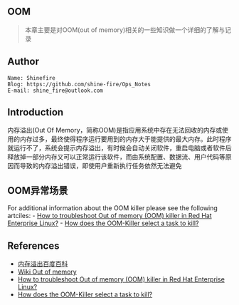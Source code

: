 ## OOM

> 本章主要是对OOM(out of memory)相关的一些知识做一个详细的了解与记录



## Author

```
Name: Shinefire
Blog: https://github.com/shine-fire/Ops_Notes
E-mail: shine_fire@outlook.com
```



## Introduction

内存溢出(Out Of Memory，简称OOM)是指应用系统中存在无法回收的内存或使用的内存过多，最终使得程序运行要用到的内存大于能提供的最大内存。此时程序就运行不了，系统会提示内存溢出，有时候会自动关闭软件，重启电脑或者软件后释放掉一部分内存又可以正常运行该软件，而由系统配置、数据流、用户代码等原因而导致的内存溢出错误，即使用户重新执行任务依然无法避免



## OOM异常场景





For additional information about the OOM killer please see the following artciles:
\- [How to troubleshoot Out of memory (OOM) killer in Red Hat Enterprise Linux?](https://access.redhat.com/solutions/2612861)
\- [How does the OOM-Killer select a task to kill?](https://access.redhat.com/solutions/66458)

## References

- [内存溢出百度百科](https://baike.baidu.com/item/%E5%86%85%E5%AD%98%E6%BA%A2%E5%87%BA/1430777)
- [Wiki Out of memory](https://en.wikipedia.org/wiki/Out_of_memory)
- [How to troubleshoot Out of memory (OOM) killer in Red Hat Enterprise Linux?](https://access.redhat.com/solutions/2612861)
- [How does the OOM-Killer select a task to kill?](https://access.redhat.com/solutions/66458)

